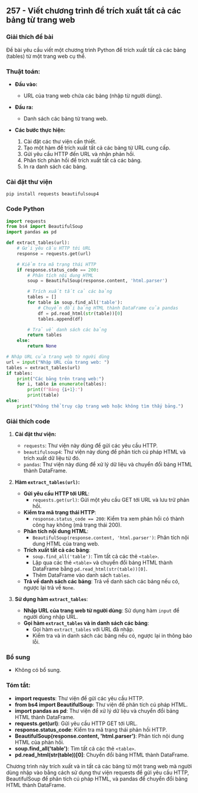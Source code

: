 ## 257 - Viết chương trình để trích xuất tất cả các bảng từ trang web

### Giải thích đề bài

Đề bài yêu cầu viết một chương trình Python để trích xuất tất cả các bảng (tables) từ một trang web cụ thể.

### Thuật toán:

- **Đầu vào:**

  - URL của trang web chứa các bảng (nhập từ người dùng).

- **Đầu ra:**

  - Danh sách các bảng từ trang web.

- **Các bước thực hiện:**
  1. Cài đặt các thư viện cần thiết.
  2. Tạo một hàm để trích xuất tất cả các bảng từ URL cung cấp.
  3. Gửi yêu cầu HTTP đến URL và nhận phản hồi.
  4. Phân tích phản hồi để trích xuất tất cả các bảng.
  5. In ra danh sách các bảng.

### Cài đặt thư viện

```
pip install requests beautifulsoup4
```

### Code Python

```python
import requests
from bs4 import BeautifulSoup
import pandas as pd

def extract_tables(url):
    # Gửi yêu cầu HTTP tới URL
    response = requests.get(url)

    # Kiểm tra mã trạng thái HTTP
    if response.status_code == 200:
        # Phân tích nội dung HTML
        soup = BeautifulSoup(response.content, 'html.parser')

        # Trích xuất tất cả các bảng
        tables = []
        for table in soup.find_all('table'):
            # Chuyển đổi bảng HTML thành DataFrame của pandas
            df = pd.read_html(str(table))[0]
            tables.append(df)

        # Trả về danh sách các bảng
        return tables
    else:
        return None

# Nhập URL của trang web từ người dùng
url = input("Nhập URL của trang web: ")
tables = extract_tables(url)
if tables:
    print("Các bảng trên trang web:")
    for i, table in enumerate(tables):
        print(f"Bảng {i+1}:")
        print(table)
else:
    print("Không thể truy cập trang web hoặc không tìm thấy bảng.")
```

### Giải thích code

1. **Cài đặt thư viện:**

   - `requests`: Thư viện này dùng để gửi các yêu cầu HTTP.
   - `beautifulsoup4`: Thư viện này dùng để phân tích cú pháp HTML và trích xuất dữ liệu từ đó.
   - `pandas`: Thư viện này dùng để xử lý dữ liệu và chuyển đổi bảng HTML thành DataFrame.

2. **Hàm `extract_tables(url)`:**

   - **Gửi yêu cầu HTTP tới URL**:
     - `requests.get(url)`: Gửi một yêu cầu GET tới URL và lưu trữ phản hồi.
   - **Kiểm tra mã trạng thái HTTP**:
     - `response.status_code == 200`: Kiểm tra xem phản hồi có thành công hay không (mã trạng thái 200).
   - **Phân tích nội dung HTML**:
     - `BeautifulSoup(response.content, 'html.parser')`: Phân tích nội dung HTML của trang web.
   - **Trích xuất tất cả các bảng**:
     - `soup.find_all('table')`: Tìm tất cả các thẻ `<table>`.
     - Lặp qua các thẻ `<table>` và chuyển đổi bảng HTML thành DataFrame bằng `pd.read_html(str(table))[0]`.
     - Thêm DataFrame vào danh sách `tables`.
   - **Trả về danh sách các bảng**: Trả về danh sách các bảng nếu có, ngược lại trả về `None`.

3. **Sử dụng hàm `extract_tables`**:
   - **Nhập URL của trang web từ người dùng**: Sử dụng hàm `input` để người dùng nhập URL.
   - **Gọi hàm `extract_tables` và in danh sách các bảng**:
     - Gọi hàm `extract_tables` với URL đã nhập.
     - Kiểm tra và in danh sách các bảng nếu có, ngược lại in thông báo lỗi.

### Bổ sung

- Không có bổ sung.

### Tóm tắt:

- **import requests**: Thư viện để gửi các yêu cầu HTTP.
- **from bs4 import BeautifulSoup**: Thư viện để phân tích cú pháp HTML.
- **import pandas as pd**: Thư viện để xử lý dữ liệu và chuyển đổi bảng HTML thành DataFrame.
- **requests.get(url)**: Gửi yêu cầu HTTP GET tới URL.
- **response.status_code**: Kiểm tra mã trạng thái phản hồi HTTP.
- **BeautifulSoup(response.content, 'html.parser')**: Phân tích nội dung HTML của phản hồi.
- **soup.find_all('table')**: Tìm tất cả các thẻ `<table>`.
- **pd.read_html(str(table))[0]**: Chuyển đổi bảng HTML thành DataFrame.

Chương trình này trích xuất và in tất cả các bảng từ một trang web mà người dùng nhập vào bằng cách sử dụng thư viện requests để gửi yêu cầu HTTP, BeautifulSoup để phân tích cú pháp HTML, và pandas để chuyển đổi bảng HTML thành DataFrame.
